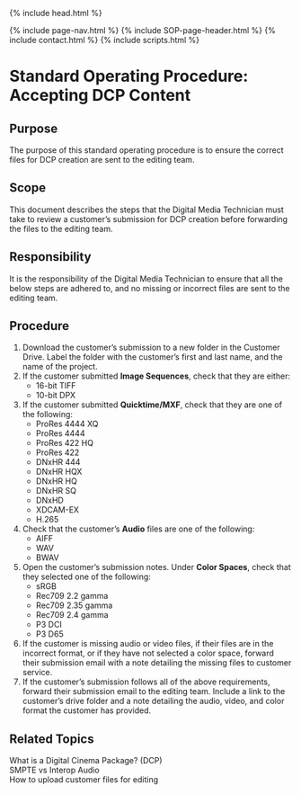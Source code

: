 <html lang="en">

{% include head.html %}

<body id="page-top">
  {% include page-nav.html %}
  {% include SOP-page-header.html %}
  {% include contact.html %}
  {% include scripts.html %}
</body>

</html>

# Standard Operating Procedure: Accepting DCP Content
## Purpose
The purpose of this standard operating procedure is to ensure the correct files for DCP creation are sent to the editing team.
## Scope
This document describes the steps that the Digital Media Technician must take to review a customer’s submission for DCP creation before forwarding the files to the editing team.
## Responsibility
It is the responsibility of the Digital Media Technician to ensure that all the below steps are adhered to, and no missing or incorrect files are sent to the editing team.
## Procedure
1. Download the customer’s submission to a new folder in the Customer Drive. Label the folder with the customer’s first and last name, and the name of the project.
2. If the customer submitted **Image Sequences**, check that they are either:
    * 16-bit TIFF
    * 10-bit DPX
3. If the customer submitted **Quicktime/MXF**, check that they are one of the following:
    * ProRes 4444 XQ
    * ProRes 4444
    * ProRes 422 HQ
    * ProRes 422
    * DNxHR 444
    * DNxHR HQX
    * DNxHR HQ
    * DNxHR SQ
    * DNxHD
    * XDCAM-EX
    * H.265
4. Check that the customer’s **Audio** files are one of the following:
    * AIFF
    * WAV
    * BWAV
5. Open the customer’s submission notes. Under **Color Spaces**, check that they selected
one of the following:
    * sRGB
    * Rec709 2.2 gamma
    * Rec709 2.35 gamma
    * Rec709 2.4 gamma
    * P3 DCI
    * P3 D65
6. If the customer is missing audio or video files, if their files are in the incorrect format, or if they have not selected a color space, forward their submission email with a note detailing the missing files to customer service.
7. If the customer’s submission follows all of the above requirements, forward their submission email to the editing team. Include a link to the customer’s drive folder and a note detailing the audio, video, and color format the customer has provided.
## Related Topics
What is a Digital Cinema Package? (DCP)  
SMPTE vs Interop Audio  
How to upload customer files for editing  
